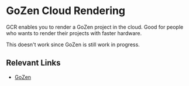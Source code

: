 # GoZen Cloud Rendering

GCR enables you to render a GoZen project in the cloud. Good for people who wants to render their projects with faster hardware.

This doesn't work since GoZen is still work in progress.

## Relevant Links

- [GoZen](https://github.com/VoylinsGamedevJourney/GoZen)
